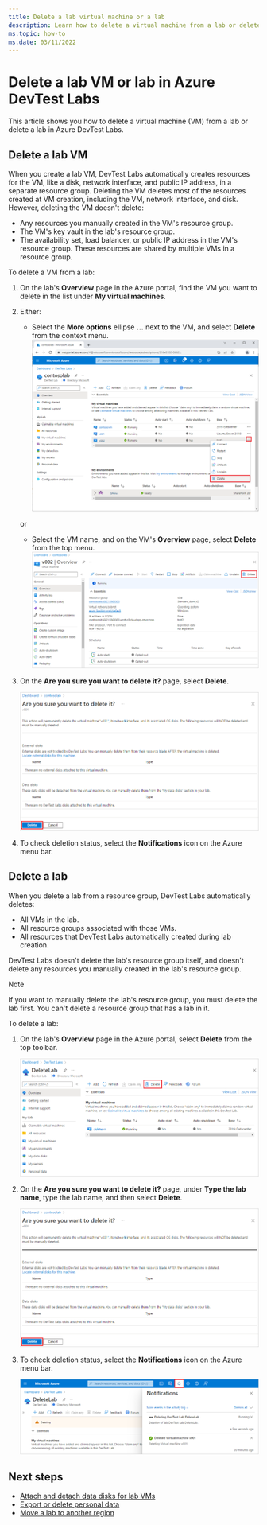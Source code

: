 ```yaml
---
title: Delete a lab virtual machine or a lab
description: Learn how to delete a virtual machine from a lab or delete a lab in Azure DevTest Labs.
ms.topic: how-to
ms.date: 03/11/2022
---
```


# Delete a lab VM or lab in Azure DevTest Labs

This article shows you how to delete a virtual machine (VM) from a lab or delete a lab in Azure DevTest Labs.

## Delete a lab VM

When you create a lab VM, DevTest Labs automatically creates resources for the VM, like a disk, network interface, and public IP address, in a separate resource group. Deleting the VM deletes most of the resources created at VM creation, including the VM, network interface, and disk. However, deleting the VM doesn't delete:

- Any resources you manually created in the VM's resource group.
- The VM's key vault in the lab's resource group.
- The availability set, load balancer, or public IP address in the VM's resource group. These resources are shared by multiple VMs in a resource group.

To delete a VM from a lab:

1. On the lab's **Overview** page in the Azure portal, find the VM you want to delete in the list under **My virtual machines**.

1. Either:

   - Select the **More options** ellipse **...** next to the VM, and select **Delete** from the context menu.
     ![Screenshot of Delete selected on the V M's context menu on the lab Overview page.](media/devtest-lab-delete-lab-vm/delete-vm-menu-in-list.png)

   or

   - Select the VM name, and on the VM's **Overview** page, select **Delete** from the top menu.
     ![Screenshot of the Delete button on the V M Overview page.](media/devtest-lab-delete-lab-vm/delete-from-vm-page.png) 

1. On the **Are you sure you want to delete it?** page, select **Delete**.

   ![Screenshot of the V M deletion confirmation page.](media/devtest-lab-delete-lab-vm/select-lab.png) 

1. To check deletion status, select the **Notifications** icon on the Azure menu bar. 

## Delete a lab

When you delete a lab from a resource group, DevTest Labs automatically deletes:

- All VMs in the lab.
- All resource groups associated with those VMs.
- All resources that DevTest Labs automatically created during lab creation.

DevTest Labs doesn't delete the lab's resource group itself, and doesn't delete any resources you manually created in the lab's resource group.

> [!NOTE]
> If you want to manually delete the lab's resource group, you must delete the lab first. You can't delete a resource group that has a lab in it.

To delete a lab:

1. On the lab's **Overview** page in the Azure portal, select **Delete** from the top toolbar.

   ![Screenshot of the Delete button on the lab Overview page.](media/devtest-lab-delete-lab-vm/delete-button.png)

1. On the **Are you sure you want to delete it?** page, under **Type the lab name**, type the lab name, and then select **Delete**.

   ![Screenshot of the lab deletion confirmation page.](media/devtest-lab-delete-lab-vm/select-lab.png) 

1. To check deletion status, select the **Notifications** icon on the Azure menu bar. 

   ![Screenshot of the Notifications icon on the Azure menu bar.](media/devtest-lab-delete-lab-vm/delete-status.png)

## Next steps

- [Attach and detach data disks for lab VMs](devtest-lab-attach-detach-data-disk.md)
- [Export or delete personal data](personal-data-delete-export.md)
- [Move a lab to another region](how-to-move-labs.md)

